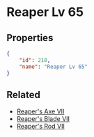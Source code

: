 # Reaper Lv 65

<no description available>

## Properties

```json
{
    "id": 218,
    "name": "Reaper Lv 65"
}
```

## Related

- [Reaper's Axe VII](../items/12809-reaper-s-axe-vii.md)
- [Reaper's Blade VII](../items/12813-reaper-s-blade-vii.md)
- [Reaper's Rod VII](../items/12817-reaper-s-rod-vii.md)

